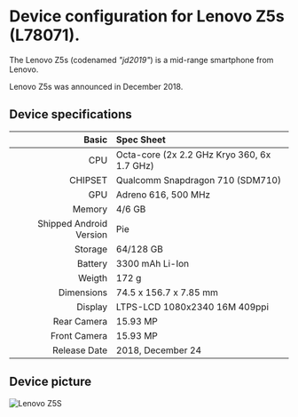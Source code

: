 Device configuration for Lenovo Z5s (L78071).
=======================================================

The Lenovo Z5s (codenamed _"jd2019"_) is a mid-range smartphone from Lenovo.

Lenovo Z5s was announced in December 2018.

## Device specifications
Basic   | Spec Sheet
-------:|:-------------------------------------------------------------------------
CPU     | Octa-core (2x 2.2 GHz Kryo 360, 6x 1.7 GHz)
CHIPSET | Qualcomm Snapdragon 710 (SDM710)
GPU     | Adreno 616, 500 MHz
Memory  | 4/6 GB
Shipped Android Version | Pie
Storage | 64/128 GB
Battery | 3300 mAh Li-Ion
Weigth | 172 g 
Dimensions | 74.5 x 156.7 x 7.85 mm
Display | LTPS-LCD 1080x2340 16M 409ppi
Rear Camera  | 15.93 MP | Image 4608 x 3456 pixels | Video 3840 x 2160 pixels | Flash | Dual LED
Front Camera | 15.93 MP
Release Date | 2018, December 24

## Device picture
![Lenovo Z5S](https://pocketnow.com/files/2018/12/Lenovo-Z5s.png)
